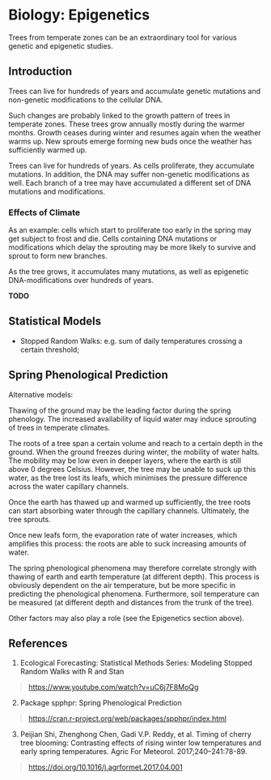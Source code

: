 
# Biology: Epigenetics

Trees from temperate zones can be an extraordinary tool for various genetic and epigenetic studies.


## Introduction

Trees can live for hundreds of years and accumulate genetic mutations and non-genetic modifications to the cellular DNA.

Such changes are probably linked to the growth pattern of trees in temperate zones. These trees grow annually mostly during the warmer months. Growth ceases during winter and resumes again when the weather warms up. New sprouts emerge forming new buds once the weather has sufficiently warmed up.

Trees can live for hundreds of years. As cells proliferate, they accumulate mutations. In addition, the DNA may suffer non-genetic modifications as well. Each branch of a tree may have accumulated a different set of DNA mutations and modifications.

### Effects of Climate

As an example: cells which start to proliferate too early in the spring may get subject to frost and die. Cells containing DNA mutations or modifications which delay the sprouting may be more likely to survive and sprout to form new branches.

As the tree grows, it accumulates many mutations, as well as epigenetic DNA-modifications over hundreds of years.

**TODO**


## Statistical Models

- Stopped Random Walks: e.g. sum of daily temperatures crossing a certain threshold;


## Spring Phenological Prediction

Alternative models:

Thawing of the ground may be the leading factor during the spring phenology. The increased availability of liquid water may induce sprouting of trees in temperate climates.

The roots of a tree span a certain volume and reach to a certain depth in the ground. When the ground freezes during winter, the mobility of water halts. The mobility may be low even in deeper layers, where the earth is still above 0 degrees Celsius. However, the tree may be unable to suck up this water, as the tree lost its leafs, which minimises the pressure difference across the water capillary channels.

Once the earth has thawed up and warmed up sufficiently, the tree roots can start absorbing water through the capillary channels. Ultimately, the tree sprouts.

Once new leafs form, the evaporation rate of water increases, which amplifies this process: the roots are able to suck increasing amounts of water.

The spring phenological phenomena may therefore correlate strongly with thawing of earth and earth temperature (at different depth). This process is obviously dependent on the air temperature, but be more specific in predicting the phenological phenomena. Furthermore, soil temperature can be measured (at different depth and distances from the trunk of the tree).

Other factors may also play a role (see the Epigenetics section above).


## References

1. Ecological Forecasting: Statistical Methods Series: Modeling Stopped Random Walks with R and Stan
> https://www.youtube.com/watch?v=uC6j7F8MoQg

2. Package spphpr: Spring Phenological Prediction
> https://cran.r-project.org/web/packages/spphpr/index.html

3. Peijian Shi, Zhenghong Chen, Gadi V.P. Reddy, et al. Timing of cherry tree blooming: Contrasting effects of rising winter low temperatures and early spring temperatures. Agric For Meteorol. 2017;240–241:78-89.
> https://doi.org/10.1016/j.agrformet.2017.04.001


